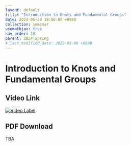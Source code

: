 ```yaml
---
layout: default
title: "Introduction to Knots and Fundamental Groups"
date: 2024-05-30 18:00:00 +0900
collection: seminar
usemathjax: true
nav_order: 18
parent: 2024 Spring
# last_modified_date: 2023-03-06 +0900
---
```

# Introduction to Knots and Fundamental Groups
<!-- ## <center> Abstract </center>
Francis Guthrie claimed in 1852 the four color problem. We
proof two essential lemmas and then solve six color problem. We expand
the proof of six color problem into five, four color problem. Kempe
published this proof in 1879. However the flaw was discovered in 1890
by Heawood. Although flawed, Kempe’s idea was used as one of a basic
tool. -->
## Video Link

[![Video Label](https://img.youtube.com/vi/7NLODW6NDrI/hqdefault.jpg)](https://youtu.be/7NLODW6NDrI)

## PDF Download
TBA
<!--<a target='_blank' href='../2024-1/2024-1_download/____.pptx'> </a>-->